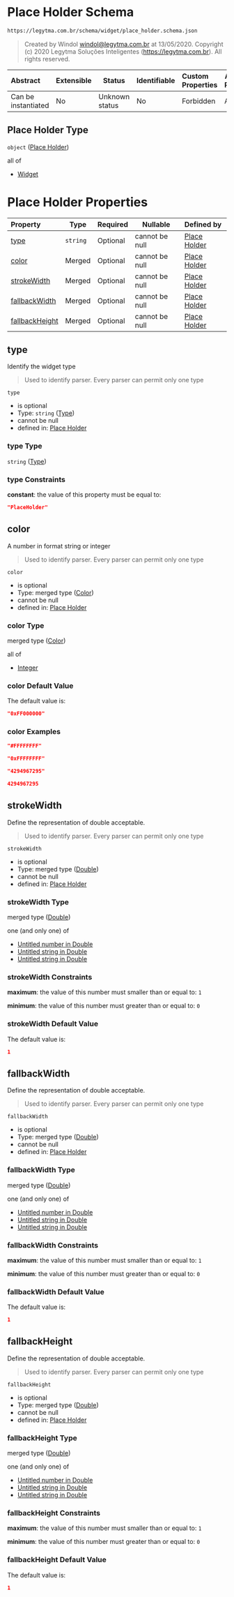 # Place Holder Schema

```txt
https://legytma.com.br/schema/widget/place_holder.schema.json
```




> Created by Windol [windol@legytma.com.br](mailto:windol@legytma.com.br) at 13/05/2020.
> Copyright (c) 2020 Legytma Soluções Inteligentes (<https://legytma.com.br>). All rights reserved.
>

| Abstract            | Extensible | Status         | Identifiable | Custom Properties | Additional Properties | Access Restrictions | Defined In                                                                                   |
| :------------------ | ---------- | -------------- | ------------ | :---------------- | --------------------- | ------------------- | -------------------------------------------------------------------------------------------- |
| Can be instantiated | No         | Unknown status | No           | Forbidden         | Allowed               | none                | [place_holder.schema.json](../schema/widget/place_holder.schema.json) |

## Place Holder Type

`object` ([Place Holder](place_holder.md))

all of

-   [Widget](input_decoration-properties-widget-5.md)

# Place Holder Properties

| Property                          | Type     | Required | Nullable       | Defined by                                                                                                                            |
| :-------------------------------- | -------- | -------- | -------------- | :------------------------------------------------------------------------------------------------------------------------------------ |
| [type](#type)                     | `string` | Optional | cannot be null | [Place Holder](widget-definitions-type.md)      |
| [color](#color)                   | Merged   | Optional | cannot be null | [Place Holder](app_bar_theme-properties-color.md)            |
| [strokeWidth](#strokeWidth)       | Merged   | Optional | cannot be null | [Place Holder](app_bar_theme-properties-double.md)    |
| [fallbackWidth](#fallbackWidth)   | Merged   | Optional | cannot be null | [Place Holder](app_bar_theme-properties-double.md)  |
| [fallbackHeight](#fallbackHeight) | Merged   | Optional | cannot be null | [Place Holder](app_bar_theme-properties-double.md) |

## type

Identify the widget type


> Used to identify parser. Every parser can permit only one type
>

`type`

-   is optional
-   Type: `string` ([Type](widget-definitions-type.md))
-   cannot be null
-   defined in: [Place Holder](widget-definitions-type.md)

### type Type

`string` ([Type](widget-definitions-type.md))

### type Constraints

**constant**: the value of this property must be equal to:

```json
"PlaceHolder"
```

## color

A number in format string or integer


> Used to identify parser. Every parser can permit only one type
>

`color`

-   is optional
-   Type: merged type ([Color](app_bar_theme-properties-color.md))
-   cannot be null
-   defined in: [Place Holder](app_bar_theme-properties-color.md)

### color Type

merged type ([Color](app_bar_theme-properties-color.md))

all of

-   [Integer](color-allof-integer.md)

### color Default Value

The default value is:

```json
"0xFF000000"
```

### color Examples

```json
"#FFFFFFFF"
```

```json
"0xFFFFFFFF"
```

```json
"4294967295"
```

```json
4294967295
```

## strokeWidth

Define the representation of double acceptable.


> Used to identify parser. Every parser can permit only one type
>

`strokeWidth`

-   is optional
-   Type: merged type ([Double](app_bar_theme-properties-double.md))
-   cannot be null
-   defined in: [Place Holder](app_bar_theme-properties-double.md)

### strokeWidth Type

merged type ([Double](app_bar_theme-properties-double.md))

one (and only one) of

-   [Untitled number in Double](double-definitions-doublenumber.md)
-   [Untitled string in Double](double-definitions-doublestring.md)
-   [Untitled string in Double](double-definitions-doubleenum.md)

### strokeWidth Constraints

**maximum**: the value of this number must smaller than or equal to: `1`

**minimum**: the value of this number must greater than or equal to: `0`

### strokeWidth Default Value

The default value is:

```json
1
```

## fallbackWidth

Define the representation of double acceptable.


> Used to identify parser. Every parser can permit only one type
>

`fallbackWidth`

-   is optional
-   Type: merged type ([Double](app_bar_theme-properties-double.md))
-   cannot be null
-   defined in: [Place Holder](app_bar_theme-properties-double.md)

### fallbackWidth Type

merged type ([Double](app_bar_theme-properties-double.md))

one (and only one) of

-   [Untitled number in Double](double-definitions-doublenumber.md)
-   [Untitled string in Double](double-definitions-doublestring.md)
-   [Untitled string in Double](double-definitions-doubleenum.md)

### fallbackWidth Constraints

**maximum**: the value of this number must smaller than or equal to: `1`

**minimum**: the value of this number must greater than or equal to: `0`

### fallbackWidth Default Value

The default value is:

```json
1
```

## fallbackHeight

Define the representation of double acceptable.


> Used to identify parser. Every parser can permit only one type
>

`fallbackHeight`

-   is optional
-   Type: merged type ([Double](app_bar_theme-properties-double.md))
-   cannot be null
-   defined in: [Place Holder](app_bar_theme-properties-double.md)

### fallbackHeight Type

merged type ([Double](app_bar_theme-properties-double.md))

one (and only one) of

-   [Untitled number in Double](double-definitions-doublenumber.md)
-   [Untitled string in Double](double-definitions-doublestring.md)
-   [Untitled string in Double](double-definitions-doubleenum.md)

### fallbackHeight Constraints

**maximum**: the value of this number must smaller than or equal to: `1`

**minimum**: the value of this number must greater than or equal to: `0`

### fallbackHeight Default Value

The default value is:

```json
1
```

